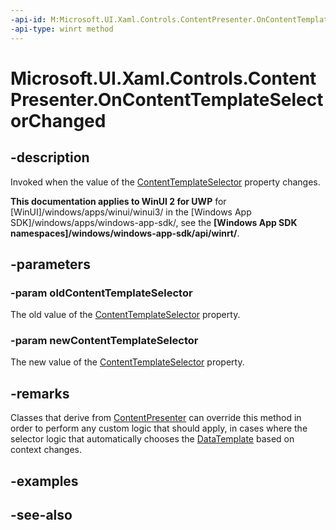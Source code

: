 ```yaml
---
-api-id: M:Microsoft.UI.Xaml.Controls.ContentPresenter.OnContentTemplateSelectorChanged(Microsoft.UI.Xaml.Controls.DataTemplateSelector,Microsoft.UI.Xaml.Controls.DataTemplateSelector)
-api-type: winrt method
---
```


<!-- Method syntax
virtual protected void OnContentTemplateSelectorChanged(Windows.UI.Xaml.Controls.DataTemplateSelector oldContentTemplateSelector, Windows.UI.Xaml.Controls.DataTemplateSelector newContentTemplateSelector)
-->

# Microsoft.UI.Xaml.Controls.ContentPresenter.OnContentTemplateSelectorChanged

## -description
Invoked when the value of the [ContentTemplateSelector](contentpresenter_contenttemplateselector.md) property changes.

**This documentation applies to WinUI 2 for UWP** for [WinUI]/windows/apps/winui/winui3/ in the [Windows App SDK]/windows/apps/windows-app-sdk/, see the **[Windows App SDK namespaces]/windows/windows-app-sdk/api/winrt/**.

## -parameters
### -param oldContentTemplateSelector
The old value of the [ContentTemplateSelector](contentpresenter_contenttemplateselector.md) property.

### -param newContentTemplateSelector
The new value of the [ContentTemplateSelector](contentpresenter_contenttemplateselector.md) property.

## -remarks
Classes that derive from [ContentPresenter](contentpresenter.md) can override this method in order to perform any custom logic that should apply, in cases where the selector logic that automatically chooses the [DataTemplate](../microsoft.ui.xaml/datatemplate.md) based on context changes.

## -examples

## -see-also
